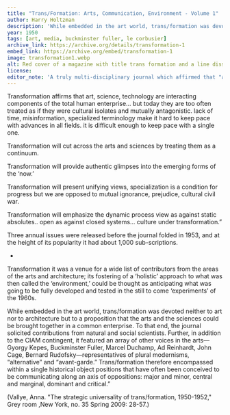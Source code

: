 ```yaml
---
title: "Trans/Formation: Arts, Communication, Environment - Volume 1"
author: Harry Holtzman
description: 'While embedded in the art world, trans/formation was devoted neither to art nor to architecture but to a proposition that the arts and the sciences could be brought together in a common enterprise.'
year: 1950
tags: [art, media, buckminster fuller, le corbusier]
archive_link: https://archive.org/details/transformation-1
embed_link: https://archive.org/embed/transformation-1
image: transformation1.webp
alt: Red cover of a magazine with title trans formation and a line dissection the title, with subtitle categories arts, communication and environment. A listing of contents below and a giant 1 for the volume and 1 for the issue along with the year 1953 listed.
license: 
editor_note: 'A truly multi-disciplinary journal which affirmed that "art, science, technology are interacting components of the total human enterprise..." This publication, which existed for only three issues, treated the arts and sciences "as a continuum." --Public Collectors'
---
```


Transformation affirms that art, science, technology are interacting components of the total human enterprise… but today they are too often treated as if they were cultural isolates and mutually antagonistic. lack of time, misinformation, specialized terminology make it hard to keep pace with advances in all fields. it is difficult enough to keep pace with a single one.

Transformation will cut across the arts and sciences by treating them as a continuum.

Transformation will provide authentic glimpses into the emerging forms of the ‘now.’

Transformation will present unifying views, specialization is a condition for progress but we are opposed to mutual ignorance, prejudice, cultural civil war.

Transformation will emphasize the dynamic process view as against static absolutes.. open as against closed systems… culture under transformation.”

Three annual issues were released before the journal folded in 1953, and at the height of its popularity it had about 1,000 sub-scriptions.

*

 Transformation it was a venue for a wide list of contributors from the areas of the arts and architecture; its fostering of a ‘holistic’ approach to what was then called the ‘environment,’ could be thought as anticipating what was going to be fully developed and tested in the still to come ‘experiments’ of the 1960s.

While embedded in the art world, trans/formation was devoted neither to art nor to architecture but to a proposition that the arts and the sciences could be brought together in a common enterprise. To that end, the journal solicited contributions from natural and social scientists. Further, in addition to the CIAM contingent, it featured an array of other voices in the arts—Gyorgy Kepes, Buckminster Fuller, Marcel Duchamp, Ad Reinhardt, John Cage, Bernard Rudofsky—representatives of plural modernisms, “alternative” and “avant-garde.” Trans/formation therefore encompassed within a single historical object positions that have often been conceived to be communicating along an axis of oppositions: major and minor, central and marginal, dominant and critical.”

(Vallye, Anna. "The strategic universality of trans/formation, 1950-1952," Grey room ,New York, no. 35 Spring 2009: 28-57.)
